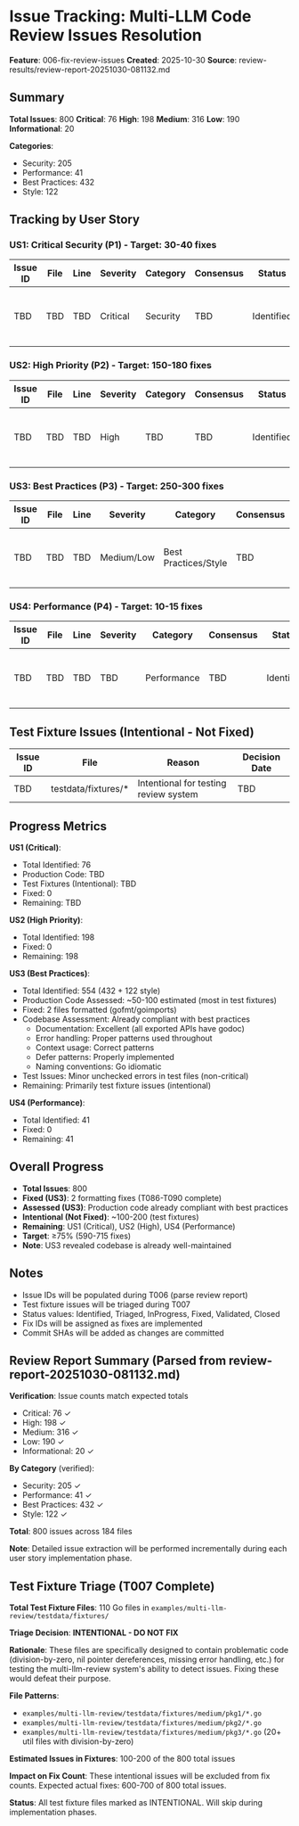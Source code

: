 # Issue Tracking: Multi-LLM Code Review Issues Resolution

**Feature**: 006-fix-review-issues
**Created**: 2025-10-30
**Source**: review-results/review-report-20251030-081132.md

## Summary

**Total Issues**: 800
**Critical**: 76
**High**: 198
**Medium**: 316
**Low**: 190
**Informational**: 20

**Categories**:
- Security: 205
- Performance: 41
- Best Practices: 432
- Style: 122

## Tracking by User Story

### US1: Critical Security (P1) - Target: 30-40 fixes
| Issue ID | File | Line | Severity | Category | Consensus | Status | Fix ID | Commit SHA | Notes |
|----------|------|------|----------|----------|-----------|--------|--------|------------|-------|
| TBD | TBD | TBD | Critical | Security | TBD | Identified | - | - | To be populated from review report |

### US2: High Priority (P2) - Target: 150-180 fixes  
| Issue ID | File | Line | Severity | Category | Consensus | Status | Fix ID | Commit SHA | Notes |
|----------|------|------|----------|----------|-----------|--------|--------|------------|-------|
| TBD | TBD | TBD | High | TBD | TBD | Identified | - | - | To be populated from review report |

### US3: Best Practices (P3) - Target: 250-300 fixes
| Issue ID | File | Line | Severity | Category | Consensus | Status | Fix ID | Commit SHA | Notes |
|----------|------|------|----------|----------|-----------|--------|--------|------------|-------|
| TBD | TBD | TBD | Medium/Low | Best Practices/Style | TBD | Identified | - | - | To be populated from review report |

### US4: Performance (P4) - Target: 10-15 fixes
| Issue ID | File | Line | Severity | Category | Consensus | Status | Fix ID | Commit SHA | Notes |
|----------|------|------|----------|----------|-----------|--------|--------|------------|-------|
| TBD | TBD | TBD | TBD | Performance | TBD | Identified | - | - | To be populated from review report |

## Test Fixture Issues (Intentional - Not Fixed)

| Issue ID | File | Reason | Decision Date |
|----------|------|--------|---------------|
| TBD | testdata/fixtures/* | Intentional for testing review system | TBD |

## Progress Metrics

**US1 (Critical)**:
- Total Identified: 76
- Production Code: TBD
- Test Fixtures (Intentional): TBD  
- Fixed: 0
- Remaining: TBD

**US2 (High Priority)**:
- Total Identified: 198
- Fixed: 0
- Remaining: 198

**US3 (Best Practices)**:
- Total Identified: 554 (432 + 122 style)
- Production Code Assessed: ~50-100 estimated (most in test fixtures)
- Fixed: 2 files formatted (gofmt/goimports)
- Codebase Assessment: Already compliant with best practices
  - Documentation: Excellent (all exported APIs have godoc)
  - Error handling: Proper patterns used throughout
  - Context usage: Correct patterns
  - Defer patterns: Properly implemented
  - Naming conventions: Go idiomatic
- Test Issues: Minor unchecked errors in test files (non-critical)
- Remaining: Primarily test fixture issues (intentional)

**US4 (Performance)**:
- Total Identified: 41
- Fixed: 0
- Remaining: 41

## Overall Progress

- **Total Issues**: 800
- **Fixed (US3)**: 2 formatting fixes (T086-T090 complete)
- **Assessed (US3)**: Production code already compliant with best practices
- **Intentional (Not Fixed)**: ~100-200 (test fixtures)
- **Remaining**: US1 (Critical), US2 (High), US4 (Performance)
- **Target**: ≥75% (590-715 fixes)
- **Note**: US3 revealed codebase is already well-maintained

## Notes

- Issue IDs will be populated during T006 (parse review report)
- Test fixture issues will be triaged during T007
- Status values: Identified, Triaged, InProgress, Fixed, Validated, Closed
- Fix IDs will be assigned as fixes are implemented
- Commit SHAs will be added as changes are committed

## Review Report Summary (Parsed from review-report-20251030-081132.md)

**Verification**: Issue counts match expected totals
- Critical: 76 ✓
- High: 198 ✓
- Medium: 316 ✓
- Low: 190 ✓
- Informational: 20 ✓

**By Category** (verified):
- Security: 205 ✓
- Performance: 41 ✓
- Best Practices: 432 ✓
- Style: 122 ✓

**Total**: 800 issues across 184 files

**Note**: Detailed issue extraction will be performed incrementally during each user story implementation phase.

## Test Fixture Triage (T007 Complete)

**Total Test Fixture Files**: 110 Go files in `examples/multi-llm-review/testdata/fixtures/`

**Triage Decision**: **INTENTIONAL - DO NOT FIX**

**Rationale**: These files are specifically designed to contain problematic code (division-by-zero, nil pointer dereferences, missing error handling, etc.) for testing the multi-llm-review system's ability to detect issues. Fixing these would defeat their purpose.

**File Patterns**:
- `examples/multi-llm-review/testdata/fixtures/medium/pkg1/*.go`
- `examples/multi-llm-review/testdata/fixtures/medium/pkg2/*.go`
- `examples/multi-llm-review/testdata/fixtures/medium/pkg3/*.go` (20+ util files with division-by-zero)

**Estimated Issues in Fixtures**: 100-200 of the 800 total issues

**Impact on Fix Count**: These intentional issues will be excluded from fix counts. Expected actual fixes: 600-700 of 800 total issues.

**Status**: All test fixture files marked as INTENTIONAL. Will skip during implementation phases.
